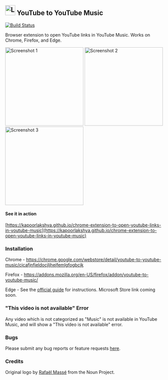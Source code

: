 ## <img alt="Logo" src="https://github.com/kapoorlakshya/youtube2music/raw/master/src/images/icon48.png?raw=true" width="32" />&nbsp;YouTube to YouTube Music
[![Build Status](https://travis-ci.org/kapoorlakshya/youtube2music.svg?branch=master)](https://travis-ci.org/kapoorlakshya/youtube2music)

Browser extension to open YouTube links in YouTube Music. Works on Chrome, 
Firefox, and Edge.

<img alt="Screenshot 1" src="https://github.com/kapoorlakshya/youtube2music/raw/master/images/youtube2music_screenshot_1.png?raw=true" width="250" /> <img alt="Screenshot 2" src="https://github.com/kapoorlakshya/youtube2music/raw/master/images/youtube2music_screenshot_2.png?raw=true" width="250" /> <img alt="Screenshot 3" src="https://github.com/kapoorlakshya/youtube2music/raw/master/images/youtube2music_screenshot_3.png?raw=true" width="250" />

#### See it in action

[https://kapoorlakshya.github.io/chrome-extension-to-open-youtube-links-in-youtube-music](https://kapoorlakshya.github.io/chrome-extension-to-open-youtube-links-in-youtube-music)

### Installation

Chrome - https://chrome.google.com/webstore/detail/youtube-to-youtube-music/cjcafjnfjeldocjljhejfemlgfogbcjk

Firefox - https://addons.mozilla.org/en-US/firefox/addon/youtube-to-youtube-music/

Edge - See the [official guide](https://docs.microsoft.com/en-us/microsoft-edge/extensions/guides/adding-and-removing-extensions) for instructions. Microsoft Store link coming soon.

### "This video is not available" Error

Any video which is not categorized as "Music" is not available in 
YouTube Music, and will show a "This video is not available" error.

### Bugs

Please submit any bug reports or feature requests [here](https://github.com/kapoorlakshya/youtube2music/issues).

### Credits

Original logo by [Rafaël Massé](https://thenounproject.com/search/?q=link&i=49479)
 from the Noun Project.